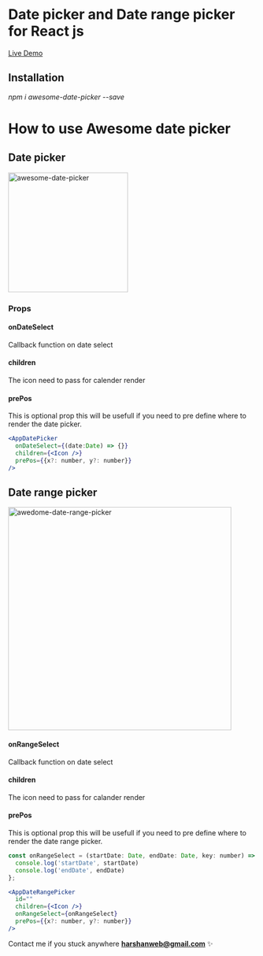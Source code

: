# Date picker and Date range picker for React js

[Live Demo](https://harshan89.github.io/date-picker)

## Installation 
_npm i awesome-date-picker --save_

# How to use Awesome date picker

## Date picker

<img width="243" alt="awesome-date-picker" src="https://github.com/harshan89/date-picker/assets/9652826/68fca3c1-e885-460f-99c3-70262000d35f">

### Props

#### onDateSelect
Callback function on date select

#### children
The icon need to pass for calender render

#### prePos
This is optional prop this will be usefull if you need to pre define where to render the date picker.

```jsx
<AppDatePicker
  onDateSelect={(date:Date) => {}}
  children={<Icon />}
  prePos={{x?: number, y?: number}}
/>
```

## Date range picker

<img width="453" alt="awedome-date-range-picker" src="https://github.com/harshan89/date-picker/assets/9652826/ecd193d9-e645-4ea1-b397-654eabfadda3">

#### onRangeSelect
Callback function on date select

#### children
The icon need to pass for calander render

#### prePos
This is optional prop this will be usefull if you need to pre define where to render the date range picker.

```jsx
const onRangeSelect = (startDate: Date, endDate: Date, key: number) => {
  console.log('startDate', startDate)
  console.log('endDate', endDate)
};

<AppDateRangePicker
  id=""
  children={<Icon />}
  onRangeSelect={onRangeSelect}
  prePos={{x?: number, y?: number}}
/>
```

Contact me if you stuck anywhere  **harshanweb@gmail.com** ✨